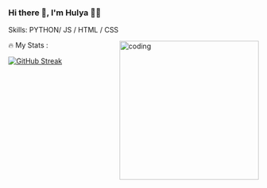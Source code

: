 ### Hi there 👋, I'm Hulya 👩‍💻


Skills: PYTHON/ JS / HTML / CSS

<img align="right" alt="coding" width="280" src="https://media.tenor.com/rePDfDWO3XoAAAAd/hacking.gif">
 
🔥 My Stats :

[![GitHub Streak](https://streak-stats.demolab.com/?user=Hulyamr13&theme=dark)](https://git.io/streak-stats)


